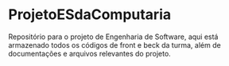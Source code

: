 # ProjetoESdaComputaria
Repositório para o projeto de Engenharia de Software, aqui está armazenado todos os códigos de front e beck da turma, além de documentações e arquivos relevantes do projeto.
